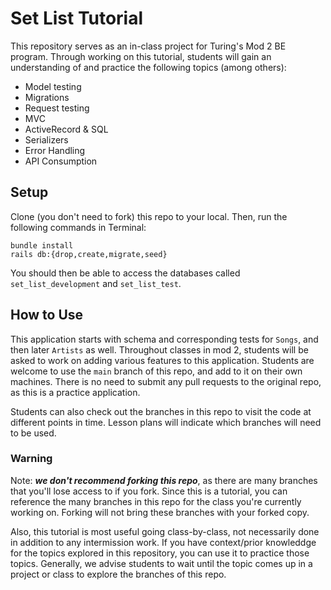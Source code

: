 # Set List Tutorial


This repository serves as an in-class project for Turing's Mod 2 BE program. Through working on this tutorial, students will gain an understanding of and practice the following topics (among others): 
* Model testing
* Migrations
* Request testing
* MVC
* ActiveRecord & SQL
* Serializers
* Error Handling
* API Consumption
## Setup

Clone (you don't need to fork) this repo to your local. Then, run the following commands in Terminal: 
```
bundle install
rails db:{drop,create,migrate,seed}
```

You should then be able to access the databases called `set_list_development` and `set_list_test`. 

## How to Use
This application starts with schema and corresponding tests for `Songs`, and then later `Artists` as well. Throughout classes in mod 2, students will be asked to work on adding various features to this application. Students are welcome to use the `main` branch of this repo, and add to it on their own machines. There is no need to submit any pull requests to the original repo, as this is a practice application. 

Students can also check out the branches in this repo to visit the code at different points in time. Lesson plans will indicate which branches will need to be used.

### Warning
Note: ___we don't recommend **forking** this repo___, as there are many branches that you'll lose access to if you fork. Since this is a tutorial, you can reference the many branches in this repo for the class you're currently working on. Forking will not bring these branches with your forked copy. 

Also, this tutorial is most useful going class-by-class, not necessarily done in addition to any intermission work. If you have context/prior knowleddge for the topics explored in this repository, you can use it to practice those topics. Generally, we advise students to wait until the topic comes up in a project or class to explore the branches of this repo.
